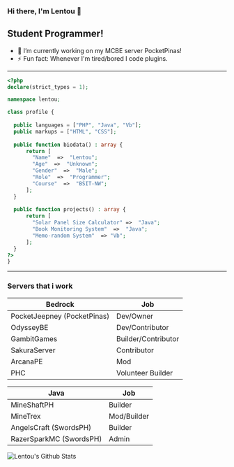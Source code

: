 ### Hi there, I'm Lentou 👋

## Student Programmer!
- 🔭 I’m currently working on my MCBE server PocketPinas!
- ⚡ Fun fact: Whenever I'm tired/bored I code plugins.

---
```php
<?php
declare(strict_types = 1);

namespace lentou;

class profile {
  
  public languages = ["PHP", "Java", "Vb"];
  public markups = ["HTML", "CSS"];
  
  public function biodata() : array {
      return [
        "Name"  =>  "Lentou";
        "Age"  =>  "Unknown";
        "Gender"  =>  "Male";
        "Role"  =>  "Programmer";
        "Course"  =>  "BSIT-NW";
      ];
  }
  
  public function projects() : array {
      return [
        "Solar Panel Size Calculator" =>  "Java";
        "Book Monitoring System"  =>  "Java";
        "Memo-random System"  => "Vb";
      ];
  }
?>
}
```

---
### Servers that i work
| Bedrock | Job |
| ----------- | ----------- |
| PocketJeepney (PocketPinas)  | Dev/Owner |
| OdysseyBE | Dev/Contributor |
| GambitGames | Builder/Contributor |
| SakuraServer | Contributor |
| ArcanaPE | Mod |
| PHC | Volunteer Builder |

| Java | Job |
| ----------- | ----------- |
| MineShaftPH | Builder |
| MineTrex | Mod/Builder |
| AngelsCraft (SwordsPH) | Builder |
| RazerSparkMC (SwordsPH) | Admin |

<img align="left" alt="Lentou's Github Stats" src="https://github-readme-stats.codestackr.vercel.app/api?username=Lentou&show_icons=true&hide_border=false" />

